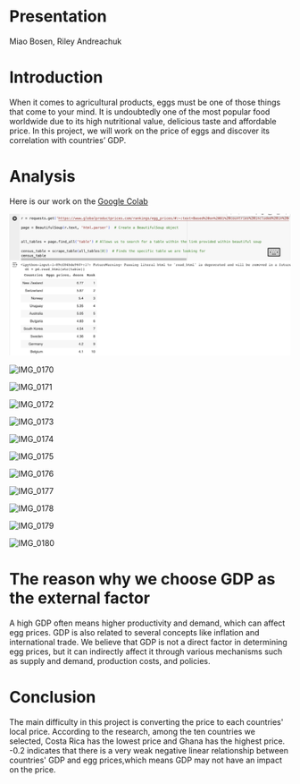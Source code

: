 # Presentation
Miao Bosen, Riley Andreachuk



# Introduction
When it comes to agricultural products, eggs must be one of those things that come to your mind. It is undoubtedly one of the most popular food worldwide due to its high nutritional value, delicious taste and affordable price. In this project, we will work on the price of eggs and discover its correlation with countries’ GDP.


# Analysis
Here is our work on the [Google Colab](Presentation.ipynb)

![IMG_0169](IMG_0169.jpeg)

![IMG_0170](IMG_0170.png)

![IMG_0171](IMG_0171.png)

![IMG_0172](IMG_0172.png)

![IMG_0173](IMG_0173.png)

![IMG_0174](IMG_0174.png)

![IMG_0175](IMG_0175.png)

![IMG_0176](IMG_0176.png)

![IMG_0177](IMG_0177.png)

![IMG_0178](IMG_0178.png)

![IMG_0179](IMG_0179.png)

![IMG_0180](IMG_0180.png)





# The reason why we choose GDP as the external factor
A high GDP often means higher productivity and demand, which can affect egg prices. GDP is also related to several concepts like inflation and international trade. We believe that GDP is not a direct factor in determining egg prices, but it can indirectly affect it through various mechanisms such as supply and demand, production costs, and policies.




# Conclusion
The main difficulty in this project is converting the price to each countries' local price.
According to the research, among the ten countries we selected, Costa Rica has the lowest price and Ghana has the highest price.
-0.2 indicates that there is a very weak negative linear relationship between countries' GDP and egg prices,which means GDP may not have an impact on the price.
